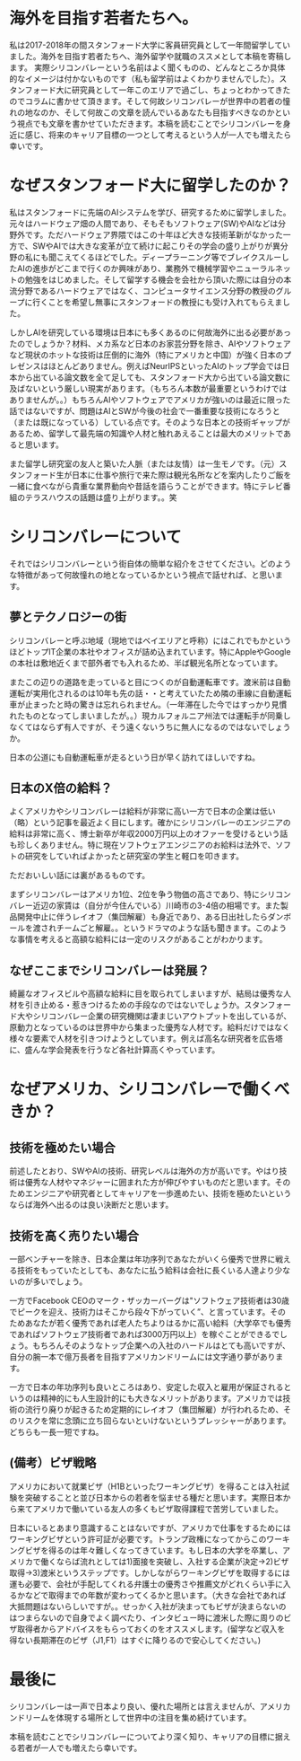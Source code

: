 # 海外を目指す若者たちへ。
私は2017-2018年の間スタンフォード大学に客員研究員として一年間留学していました。海外を目指す若者たちへ、海外留学や就職のススメとして本稿を寄稿します。
実際シリコンバレーという名前はよく聞くものの、どんなところか具体的なイメージは付かないものです（私も留学前はよくわかりませんでした）。スタンフォード大に研究員として一年このエリアで過ごし、ちょっとわかってきたのでコラムに書かせて頂きます。そして何故シリコンバレーが世界中の若者の憧れの地なのか、そして何故この文章を読んでいるあなたも目指すべきなのかという視点でも文章を書かせていただきます。本稿を読むことでシリコンバレーを身近に感じ、将来のキャリア目標の一つとして考えるという人が一人でも増えたら幸いです。

# **なぜスタンフォード大に留学したのか？**

私はスタンフォードに先端のAIシステムを学び、研究するために留学しました。元々はハードウェア畑の人間であり、そもそもソフトウェア(SW)やAIなどは分野外です。ただハードウェア界隈ではこの十年ほど大きな技術革新がなかった一方で、SWやAIでは大きな変革が立て続けに起こりその学会の盛り上がりが異分野の私にも聞こえてくるほどでした。ディープラーニング等でブレイクスルーしたAIの進歩がどこまで行くのか興味があり、業務外で機械学習やニューラルネットの勉強をはじめました。そして留学する機会を会社から頂いた際には自分の本流分野であるハードウェアではなく、コンピュータサイエンス分野の教授のグループに行くことを希望し無事にスタンフォードの教授にも受け入れてもらえました。

しかしAIを研究している環境は日本にも多くあるのに何故海外に出る必要があったのでしょうか？材料、メカ系など日本のお家芸分野を除き、AIやソフトウェアなど現状のホットな技術は圧倒的に海外（特にアメリカと中国）が強く日本のプレゼンスはほとんどありません。例えばNeurIPSといったAIのトップ学会では日本から出ている論文数を全て足しても、スタンフォード大から出ている論文数に及ばないという厳しい現実があります。（もちろん本数が最重要というわけではありませんが。。）もちろんAIやソフトウェアでアメリカが強いのは最近に限った話ではないですが、問題はAIとSWが今後の社会で一番重要な技術になろうと（または既になっている）している点です。そのような日本との技術ギャップがあるため、留学して最先端の知識や人材と触れあえることは最大のメリットであると思います。

また留学し研究室の友人と築いた人脈（または友情）は一生モノです。（元）スタンフォード生が日本に仕事や旅行で来た際は観光名所などを案内したりご飯を一緒に食べながら貴重な業界動向や昔話を語らうことができます。特にテレビ番組のテラスハウスの話題は盛り上がります。。笑



# **シリコンバレーについて**

それではシリコンバレーという街自体の簡単な紹介をさせてください。どのような特徴があって何故憧れの地となっているかという視点で話せれば、と思います。



## 夢とテクノロジーの街

シリコンバレーと呼ぶ地域（現地ではベイエリアと呼称）にはこれでもかというほどトップIT企業の本社やオフィスが詰め込まれています。特にAppleやGoogleの本社は敷地近くまで部外者でも入れるため、半ば観光名所となっています。

またこの辺りの道路を走っていると目につくのが自動運転車です。渡米前は自動運転が実用化されるのは10年も先の話・・と考えていたため隣の車線に自動運転車が止まったと時の驚きは忘れられません。（一年滞在した今ではすっかり見慣れたものとなってしまいましたが。。）現カルフォルニア州法では運転手が同乗しなくてはならず有人ですが、そう遠くないうちに無人になるのではないでしょうか。

日本の公道にも自動運転車が走るという日が早く訪れてほしいですね。



## 日本のX倍の給料？　

よくアメリカやシリコンバレーは給料が非常に高い一方で日本の企業は低い（略）という記事を最近よく目にします。確かにシリコンバレーのエンジニアの給料は非常に高く、博士新卒が年収2000万円以上のオファーを受けるという話も珍しくありません。特に現在ソフトウェアエンジニアのお給料は法外で、ソフトの研究をしていればよかったと研究室の学生と軽口を叩きます。

ただおいしい話には裏があるものです。

まずシリコンバレーはアメリカ1位、2位を争う物価の高さであり、特にシリコンバレー近辺の家賃は（自分が今住んでいる）川崎市の3-4倍の相場です。また製品開発中止に伴うレイオフ（集団解雇）も身近であり、ある日出社したらダンボールを渡されチームごと解雇。。というドラマのような話も聞きます。このような事情を考えると高額な給料には一定のリスクがあることがわかります。



## なぜここまでシリコンバレーは発展？

綺麗なオフィスビルや高額な給料に目を取られてしまいますが、結局は優秀な人材を引き止める・惹きつけるための手段なのではないでしょうか。スタンフォード大やシリコンバレー企業の研究機関は凄まじいアウトプットを出しているが、原動力となっているのは世界中から集まった優秀な人材です。給料だけではなく様々な要素で人材を引きつけようとしています。例えば高名な研究者を広告塔に、盛んな学会発表を行うなど各社計算高くやっています。



# **なぜアメリカ、シリコンバレーで働くべきか？**

## 技術を極めたい場合

前述したとおり、SWやAIの技術、研究レベルは海外の方が高いです。やはり技術は優秀な人材やマネジャーに囲まれた方が伸びやすいものだと思います。そのためエンジニアや研究者としてキャリアを一歩進めたい、技術を極めたいというならば海外へ出るのは良い決断だと思います。



## 技術を高く売りたい場合

一部ベンチャーを除き、日本企業は年功序列であなたがいくら優秀で世界に戦える技術をもっていたとしても、あなたに払う給料は会社に長くいる人達より少ないのが多いでしょう。

一方でFacebook CEOのマーク・ザッカーバーグは"ソフトウェア技術者は30歳でピークを迎え、技術力はそこから段々下がっていく”、と言っています。そのためあなたが若く優秀であれば老人たちよりはるかに高い給料（大学卒でも優秀であればソフトウェア技術者であれば3000万円以上）を稼ぐことができるでしょう。もちろんそのようなトップ企業への入社のハードルはとても高いですが、自分の腕一本で億万長者を目指すアメリカンドリームには文字通り夢があります。

一方で日本の年功序列も良いところはあり、安定した収入と雇用が保証されるというのは精神的にも人生設計的にも大きなメリットがあります。アメリカでは技術の流行り廃りが起きるため定期的にレイオフ（集団解雇）が行われるため、そのリスクを常に念頭に立ち回らないといけないというプレッシャーがあります。どちらも一長一短ですね。



## (備考）ビザ戦略

アメリカにおいて就業ビザ（H1Bといったワーキングビザ）を得ることは入社試験を突破することと並び日本からの若者を悩ませる種だと思います。実際日本から来てアメリカで働いている友人の多くもビザ取得課程で苦労していました。

日本にいるとあまり意識することはないですが、アメリカで仕事をするためにはワーキングビザという許可証が必要です。トランプ政権になってからこのワーキングビザを得るのは年々難しくなってきています。もし日本の大学を卒業し、アメリカで働くならば流れとしては1)面接を突破し、入社する企業が決定→2)ビザ取得→3)渡米というステップです。しかしながらワーキングビザを取得するには運も必要で、会社が手配してくれる弁護士の優秀さや推薦文がどれくらい手に入るかなどで取得までの年数が変わってくるかと思います。（大きな会社であれば大抵問題はないらしいですが。。せっかく入社が決まってもビザが決まらないのはつまらないので自身でよく調べたり、インタビュー時に渡米した際に周りのビザ取得者からアドバイスをもらっておくのをオススメします。(留学など収入を得ない長期滞在のビザ（J1,F1）はすぐに降りるので安心してください。)



# 最後に

シリコンバレーは一声で日本より良い、優れた場所とは言えませんが、アメリカンドリームを体現する場所として世界中の注目を集め続けています。

本稿を読むことでシリコンバレーについてより深く知り、キャリアの目標に据える若者が一人でも増えたら幸いです。